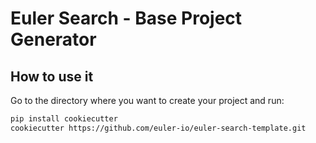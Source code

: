 # Euler Search - Base Project Generator

## How to use it

Go to the directory where you want to create your project and run:

```bash
pip install cookiecutter
cookiecutter https://github.com/euler-io/euler-search-template.git